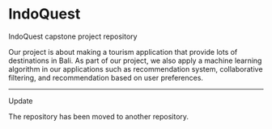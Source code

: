 # IndoQuest
IndoQuest capstone project repository

Our project is about making a tourism application that provide lots of destinations in Bali. As part of our project, we also apply a machine learning algorithm in our applications such as recommendation system, collaborative filtering, and recommendation based on user preferences.

---
Update

The repository has been moved to another repository.
